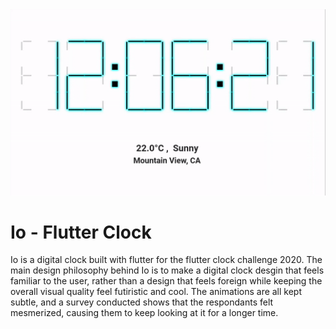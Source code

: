 
<img src='digital_clock/digital.gif'>

# Io - Flutter Clock

Io is a digital clock built with flutter for the flutter clock challenge 2020. The main design philosophy behind Io is to make a digital clock desgin that feels familiar to the user, rather than a design that feels foreign while keeping the overall visual quality feel futiristic and cool. The animations are all kept subtle, and a survey conducted shows that the respondants felt mesmerized, causing them to keep looking at it for a longer time.

